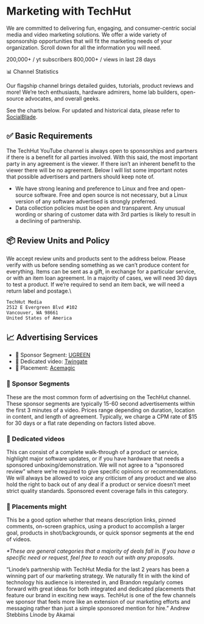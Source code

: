 # Marketing with TechHut

We are committed to delivering fun, engaging, and consumer-centric social media and video marketing solutions. We offer a wide variety of sponsorship opportunities that will fit the marketing needs of your organization. Scroll down for all the information you will need.

200,000+ / yt subscribers
800,000+ / views in last 28 days

📊 Channel Statistics

Our flagship channel brings detailed guides, tutorials, product reviews and more! We’re tech enthusiasts, hardware admirers, home lab builders, open-source advocates, and overall geeks.

See the charts below. For updated and historical data, please refer to [SocialBlade](https://socialblade.com/youtube/user/techhutus).

## ✅ Basic Requirements

The TechHut YouTube channel is always open to sponsorships and partners if there is a benefit for all parties involved. With this said, the most important party in any agreement is the viewer. If there isn’t an inherent benefit to the viewer there will be no agreement. Below I will list some important notes that possible advertisers and partners should keep note of.
* We have strong leaning and preference to Linux and free and open-source software. Free and open source is not necessary, but a Linux version of any software advertised is strongly preferred.
* Data collection policies must be open and transparent. Any unusual wording or sharing of customer data with 3rd parties is likely to result in a declining of partnership.

## 📦 Review Units and Policy

We accept review units and products sent to the address below. Please verify with us before sending something as we can’t produce content for everything. Items can be sent as a gift, in exchange for a particular service, or with an item loan agreement. In a majority of cases, we will need 30 days to test a product. If we’re required to send an item back, we will need a return label and postage.\

```
TechHut Media
2512 E Evergreen Blvd #102
Vancouver, WA 98661
United States of America
```
## 📈 Advertising Services

* 📄 Sponsor Segment: [UGREEN](https://www.youtube.com/watch?v=OC67FoXVRPE)
* 🎥 Dedicated video: [Twingate](https://www.youtube.com/watch?v=yaw2A3DG664)
* 📎 Placement: [Acemagic](https://www.youtube.com/watch?v=IPg5f9xEjVE)



### 📄 Sponsor Segments
These are the most common form of advertising on the TechHut channel. These sponsor segments are typically 15-60 second advertisements within the first 3 minutes of a video. Prices range depending on duration, location in content, and length of agreement. Typically, we charge a CPM rate of $15 for 30 days or a flat rate depending on factors listed above.

### 🎥 Dedicated videos
This can consist of a complete walk-through of a product or service, highlight major software updates, or if you have hardware that needs a sponsored unboxing/demonstration. We will not agree to a “sponsored review” where we’re required to give specific opinions or recommendations. We will always be allowed to voice any criticism of any product and we also hold the right to back out of any deal if a product or service doesn’t meet strict quality standards. Sponsored event coverage falls in this category.

### 📎 Placements might
This be a good option whether that means description links, pinned comments, on-screen graphics, using a product to accomplish a larger goal, products in shot/backgrounds, or quick sponsor segments at the end of videos.

_*These are general categories that a majority of deals fall in. If you have a specific need or request, feel free to reach out with any proposals._



“Linode’s partnership with TechHut Media for the last 2 years has been a winning part of our marketing strategy. We naturally fit in with the kind of technology his audience is interested in, and Brandon regularly comes forward with great ideas for both integrated and dedicated placements that feature our brand in exciting new ways. TechHut is one of the few channels we sponsor that feels more like an extension of our marketing efforts and messaging rather than just a simple sponsored mention for hire.”
Andrew Stebbins
Linode by Akamai
